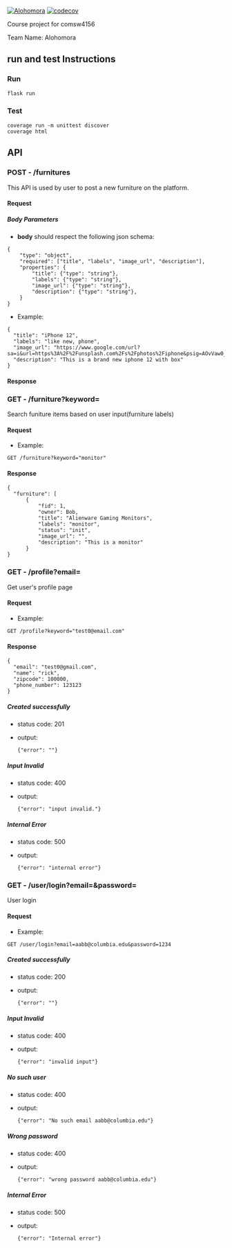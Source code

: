 [![Alohomora](https://circleci.com/gh/xiaomi388/comsw-4156-project/tree/master.svg?style=svg)](https://app.circleci.com/pipelines/github/xiaomi388/comsw-4156-project)
[![codecov](https://codecov.io/gh/xiaomi388/comsw-4156-project/branch/master/graph/badge.svg?token=W6R9U4E57A)](https://codecov.io/gh/xiaomi388/comsw-4156-project)

Course project for comsw4156

Team Name: Alohomora

## run and test Instructions

### Run

```python
flask run
```

### Test

```
coverage run -m unittest discover
coverage html
```

## API

### **POST** - /furnitures

This API is used by user to post a new furniture on the platform.

#### Request

##### Body Parameters

- **body** should respect the following json schema:

```
{
    "type": "object",
    "required": ["title", "labels", "image_url", "description"],
    "properties": {
        "title": {"type": "string"},
        "labels": {"type": "string"},
        "image_url": {"type": "string"},
        "description": {"type": "string"},
    }
}
```

- Example:

```
{
  "title": "iPhone 12",
  "labels": "like new, phone",
  "image_url": "https://www.google.com/url?sa=i&url=https%3A%2F%2Funsplash.com%2Fs%2Fphotos%2Fiphone&psig=AOvVaw0_LC7YH4CTStenQE3A95aw&ust=1637075168411000&source=images&cd=vfe&ved=0CAsQjRxqFwoTCNi2n7HSmvQCFQAAAAAdAAAAABAG",
  "description": "This is a brand new iphone 12 with box"
}
```

#### Response

### **GET** - /furniture?keyword=<userInput>

Search funiture items based on user input(furniture labels)

#### Request

- Example:
```
GET /furniture?keyword="monitor"
```

#### Response

```
{
  "furniture": [
      {
          "fid": 1,
          "owner": Bob,
          "title": "Alienware Gaming Monitors",
          "labels": "monitor",
          "status": "init",
          "image_url": "",
          "description": "This is a monitor"
      }
}
```

### **GET** - /profile?email=<userEmail>

Get user's profile page

#### Request

- Example:

```
GET /profile?keyword="test0@email.com"
```

#### Response
```
{
  "email": "test0@gmail.com",
  "name": "rick",
  "zipcode": 100000,
  "phone_number": 123123
}
```

##### Created successfully

- status code: 201
- output:

    ```
    {"error": ""}
    ```

##### Input Invalid

- status code: 400
- output:

    ```
    {"error": "input invalid."}
    ```

##### Internal Error

- status code: 500
- output:

    ```
    {"error": "internal error"}
    ```

### **GET** - /user/login?email=<userEmail>&password=<userPassword>

User login

#### Request

- Example:

```
GET /user/login?email=aabb@columbia.edu&password=1234
```
    
##### Created successfully

- status code: 200
- output:

    ```
    {"error": ""}
    ```

##### Input Invalid

- status code: 400
- output:

    ```
    {"error": "invalid input"}
    ```
    
##### No such user 

- status code: 400
- output:

    ```
    {"error": "No such email aabb@columbia.edu"}
    ```
    
##### Wrong password

- status code: 400
- output:

    ```
    {"error": "wrong password aabb@columbia.edu"}
    ```

##### Internal Error

- status code: 500
- output:

    ```
    {"error": "Internal error"}
    ```

